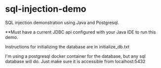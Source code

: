 # sql-injection-demo
SQL injection demonstration using Java and Postgresql.

**Must have a current JDBC api configured with your Java IDE to run this demo.




Instructions for initializing the database are in initialize_db.txt

I'm using a postgresql docker container for the database, but any sql database will do.  Just make sure it is accessible from localhost:5432
